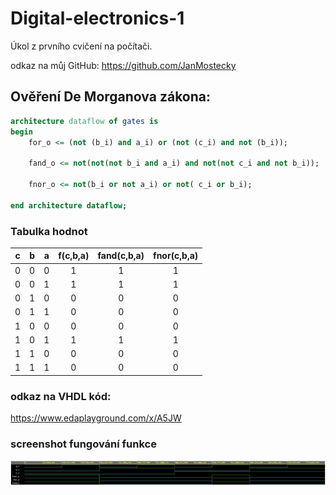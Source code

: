 # Digital-electronics-1

Úkol z prvního cvičení na počítači.

odkaz na můj GitHub: https://github.com/JanMostecky

## Ověření De Morganova zákona:

```vhdl
architecture dataflow of gates is
begin
    for_o <= (not (b_i) and a_i) or (not (c_i) and not (b_i));

    fand_o <= not(not(not b_i and a_i) and not(not c_i and not b_i));

    fnor_o <= not(b_i or not a_i) or not( c_i or b_i);

end architecture dataflow;
```

### Tabulka hodnot
| **c** | **b** |**a** | **f(c,b,a)** | **fand(c,b,a)** | **fnor(c,b,a)** |
| :-: | :-: | :-: | :-: | :-: | :-: |
| 0 | 0 | 0 | 1 | 1 | 1 |
| 0 | 0 | 1 | 1 | 1 | 1 |
| 0 | 1 | 0 | 0 | 0 | 0 |
| 0 | 1 | 1 | 0 | 0 | 0 |
| 1 | 0 | 0 | 0 | 0 | 0 |
| 1 | 0 | 1 | 1 | 1 | 1 |
| 1 | 1 | 0 | 0 | 0 | 0 |
| 1 | 1 | 1 | 0 | 0 | 0 |

### odkaz na VHDL kód:
https://www.edaplayground.com/x/A5JW

### screenshot fungování funkce
![screenshot](/pictures/screenshot_3.JPG)



